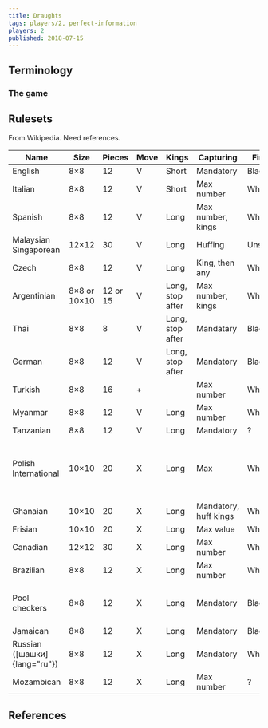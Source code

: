 ```yaml
---
title: Draughts
tags: players/2, perfect-information
players: 2
published: 2018-07-15
---
```



## Terminology

### The game


## Rulesets

From Wikipedia. Need references.

| Name | Size | Pieces | Move | Kings | Capturing | First | WhiteRight | Notes |
|------|------|--------|------|-------|-----------|-------|--------------|-------|
| English | 8×8 | 12 | V | Short | Mandatory | Black | Yes |
| Italian | 8×8 | 12 | V | Short | Max number | White | No |
| Spanish | 8×8 | 12 | V | Long | Max number, kings | White | Yes, but play on white |
| Malaysian <br/> Singaporean | 12×12 | 30 | V | Long | Huffing | Unsure | Unsure |
| Czech | 8×8 | 12 | V | Long | King, then any | White | Yes |  
| Argentinian | 8×8 or 10×10 | 12 or 15 | V | Long, stop after | Max number, kings | White | No |
| Thai | 8×8 | 8 | V | Long, stop after | Mandatary | Black | Yes | Pieces removed instantly |
| German | 8×8 | 12 | V | Long, stop after | Mandatory | Black | Yes |
| Turkish | 8×8 | 16 | + | | Max number | White | — | quite different!
| Myanmar | 8×8 | 12 | V | Long | Max number | White | ? | 
| Tanzanian | 8×8 | 12 | V | Long | Mandatory | ? | Yes |
| Polish <br/> International | 10×10 | 20 | X | Long | Max | White | Yes | Promote only when stopped on end rank
| Ghanaian | 10×10 | 20 | X | Long | Mandatory, huff kings | White | No | Singleton loses |
| Frisian | 10×10 | 20 | X | Long | Max value | White | Yes | 
| Canadian | 12×12 | 30 | X | Long | Max number | White | Yes |
| Brazilian | 8×8 | 12 | X | Long | Max number | White | Yes | 
| Pool checkers | 8×8 | 12 | X | Long | Mandatory | Black | Yes | Only promote on stopped
| Jamaican | 8×8 | 12 | X | Long | Mandatory | Black | Yes |
| Russian ([шашки]{lang="ru"}) | 8×8 | 12 | X | Long | Mandatory | White | Yes | Promote instantly 
| Mozambican | 8×8 | 12 | X | Long | Max number | ? | No |

## References
